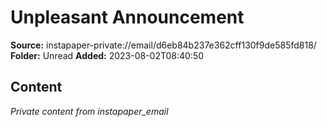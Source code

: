 # Unpleasant Announcement

**Source:** instapaper-private://email/d6eb84b237e362cff130f9de585fd818/
**Folder:** Unread
**Added:** 2023-08-02T08:40:50




## Content
*Private content from instapaper_email*
